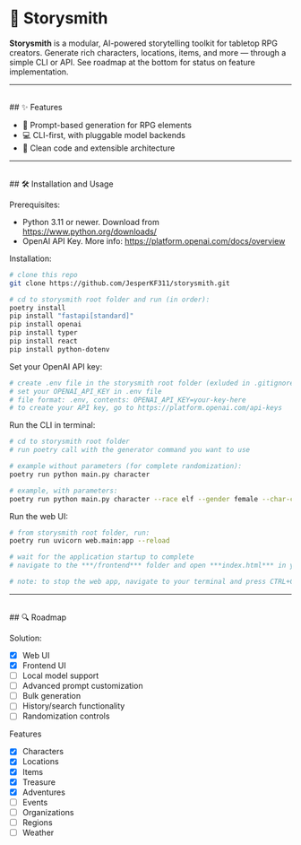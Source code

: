 # 🎩 Storysmith

**Storysmith** is a modular, AI-powered storytelling toolkit for tabletop RPG creators. Generate rich characters, locations, items, and more — through a simple CLI or API. See roadmap at the bottom for status on feature implementation.

---
<br>
## ✨ Features

- 🔮 Prompt-based generation for RPG elements
- 💻 CLI-first, with pluggable model backends
- 🧱 Clean code and extensible architecture

---
<br>
## 🛠️ Installation and Usage

Prerequisites: 
- Python 3.11 or newer. Download from https://www.python.org/downloads/
- OpenAI API Key. More info: https://platform.openai.com/docs/overview

Installation:
```bash
# clone this repo
git clone https://github.com/JesperKF311/storysmith.git

# cd to storysmith root folder and run (in order):
poetry install
pip install "fastapi[standard]"
pip install openai
pip install typer
pip install react
pip install python-dotenv
```

Set your OpenAI API key:
```bash
# create .env file in the storysmith root folder (exluded in .gitignore to not reveal secrets)
# set your OPENAI_API_KEY in .env file
# file format: .env, contents: OPENAI_API_KEY=your-key-here
# to create your API key, go to https://platform.openai.com/api-keys
```

Run the CLI in terminal:
```bash
# cd to storysmith root folder
# run poetry call with the generator command you want to use

# example without parameters (for complete randomization):
poetry run python main.py character

# example, with parameters: 
poetry run python main.py character --race elf --gender female --char-class rogue --personality charlatan --genre fantasy
```

Run the web UI:
```bash
# from storysmith root folder, run:
poetry run uvicorn web.main:app --reload

# wait for the application startup to complete
# navigate to the ***/frontend*** folder and open ***index.html*** in your browser of choice

# note: to stop the web app, navigate to your terminal and press CTRL+C
```

---
<br>
## 🔍 Roadmap

Solution:
- [x] Web UI 
- [x] Frontend UI
- [ ] Local model support
- [ ] Advanced prompt customization
- [ ] Bulk generation
- [ ] History/search functionality
- [ ] Randomization controls

Features
- [x] Characters
- [x] Locations
- [x] Items
- [x] Treasure
- [x] Adventures
- [ ] Events
- [ ] Organizations
- [ ] Regions
- [ ] Weather
